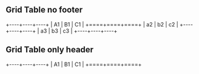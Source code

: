 ## Grid Table no footer

+----+----+----+
| A1 | B1 | C1 |
+====+====+====+
| a2 | b2 | c2 |
+----+----+----+
| a3 | b3 | c3 |
+----+----+----+

## Grid Table only header

+----+----+----+
| A1 | B1 | C1 |
+====+====+====+
